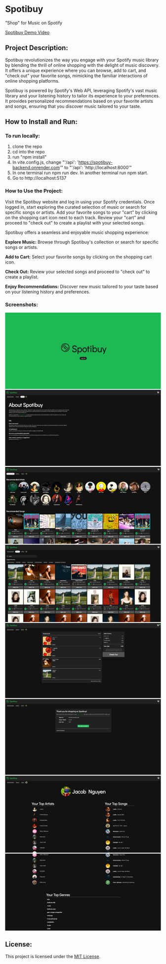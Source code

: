 # Spotibuy

"Shop" for Music on Spotify

[Spotibuy Demo Video](https://www.youtube.com/watch?v=J__Z0ytNado 'Spotibuy Demo')

## Project Description:

Spotibuy revolutionizes the way you engage with your Spotify music library by blending the thrill of online shopping with the delight of music discovery. It offers a unique experience where you can browse, add to cart, and "check out" your favorite songs, mimicking the familiar interactions of online shopping platforms.

Spotibuy is powered by Spotify's Web API, leveraging Spotify's vast music library and your listening history to tailor its experience to your preferences. It provides personalized recommendations based on your favorite artists and songs, ensuring that you discover music tailored to your taste.

## How to Install and Run:

### To run locally:

1. clone the repo
2. cd into the repo
3. run "npm install"
4. In vite.config.js, change "'/api': 'https://spotibuy-backend.onrender.com'" to "'/api': 'http://localhost:8000'"
5. In one terminal run npm run dev. In another terminal run npm start.
6. Go to http://localhost:5137

### How to Use the Project:

Visit the Spotibuy website and log in using your Spotify credentials.
Once logged in, start exploring the curated selection of music or search for specific songs or artists.
Add your favorite songs to your "cart" by clicking on the shopping cart icon next to each track.
Review your "cart" and proceed to "check out" to create a playlist with your selected songs.

Spotibuy offers a seamless and enjoyable music shopping experience:

**Explore Music:** Browse through Spotibuy's collection or search for specific songs or artists.

**Add to Cart:** Select your favorite songs by clicking on the shopping cart icon.

**Check Out:** Review your selected songs and proceed to "check out" to create a playlist.

**Enjoy Recommendations:** Discover new music tailored to your taste based on your listening history and preferences.

### Screenshots:

![Alt text](screenshots/login.png)
![Alt text](screenshots/about.png)
![Alt text](screenshots/recommended.png)
![Alt text](screenshots/search.png)
![Alt text](screenshots/cart.png)
![Alt text](screenshots/confirmation.png)
![Alt text](screenshots/profile1.png)
![Alt text](screenshots/profile2.png)

## License:
This project is licensed under the [MIT License](https://opensource.org/licenses/MIT).
